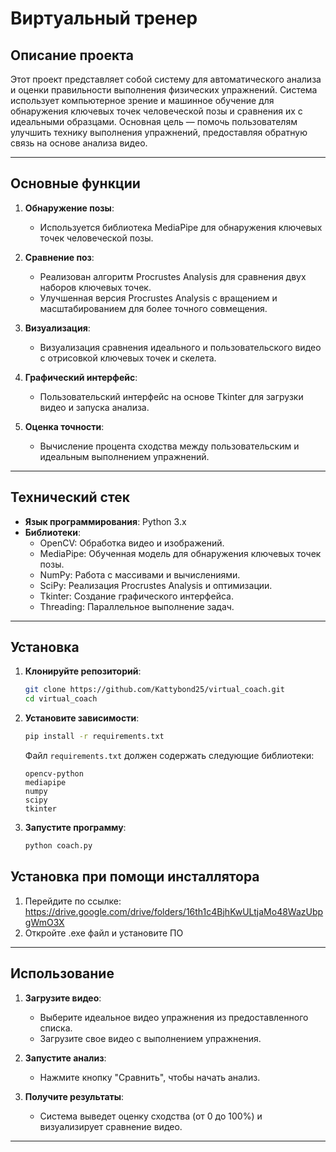 # **Виртуальный тренер**

## **Описание проекта**

Этот проект представляет собой систему для автоматического анализа и оценки правильности выполнения физических упражнений. Система использует компьютерное зрение и машинное обучение для обнаружения ключевых точек человеческой позы и сравнения их с идеальными образцами. Основная цель — помочь пользователям улучшить технику выполнения упражнений, предоставляя обратную связь на основе анализа видео.

---

## **Основные функции**

1. **Обнаружение позы**:
   - Используется библиотека MediaPipe для обнаружения ключевых точек человеческой позы.

2. **Сравнение поз**:
   - Реализован алгоритм Procrustes Analysis для сравнения двух наборов ключевых точек.
   - Улучшенная версия Procrustes Analysis с вращением и масштабированием для более точного совмещения.

3. **Визуализация**:
   - Визуализация сравнения идеального и пользовательского видео с отрисовкой ключевых точек и скелета.

4. **Графический интерфейс**:
   - Пользовательский интерфейс на основе Tkinter для загрузки видео и запуска анализа.

5. **Оценка точности**:
   - Вычисление процента сходства между пользовательским и идеальным выполнением упражнений.

---

## **Технический стек**

- **Язык программирования**: Python 3.x
- **Библиотеки**:
  - OpenCV: Обработка видео и изображений.
  - MediaPipe: Обученная модель для обнаружения ключевых точек позы.
  - NumPy: Работа с массивами и вычислениями.
  - SciPy: Реализация Procrustes Analysis и оптимизации.
  - Tkinter: Создание графического интерфейса.
  - Threading: Параллельное выполнение задач.

---

## **Установка**

1. **Клонируйте репозиторий**:
   ```bash
   git clone https://github.com/Kattybond25/virtual_coach.git
   cd virtual_coach
   ```

2. **Установите зависимости**:
   ```bash
   pip install -r requirements.txt
   ```

   Файл `requirements.txt` должен содержать следующие библиотеки:
   ```
   opencv-python
   mediapipe
   numpy
   scipy
   tkinter
   ```

3. **Запустите программу**:
   ```bash
   python coach.py
   ```
## **Установка при помощи инсталлятора**
1. Перейдите по ссылке:
https://drive.google.com/drive/folders/16th1c4BjhKwULtjaMo48WazUbpgWmO3X
2. Откройте .exe файл и установите ПО
---

## **Использование**

1. **Загрузите видео**:
   - Выберите идеальное видео упражнения из предоставленного списка.
   - Загрузите свое видео с выполнением упражнения.

2. **Запустите анализ**:
   - Нажмите кнопку "Сравнить", чтобы начать анализ.

3. **Получите результаты**:
   - Система выведет оценку сходства (от 0 до 100%) и визуализирует сравнение видео.

---
